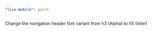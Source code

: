 ```yaml
---
"live-mobile": patch
---
```


Change the navigation header font variant from h3 (Alpha) to h5 (Inter)
